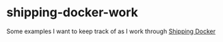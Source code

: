 # shipping-docker-work
Some examples I want to keep track of as I work through [Shipping Docker](https://course.shippingdocker.com/)
